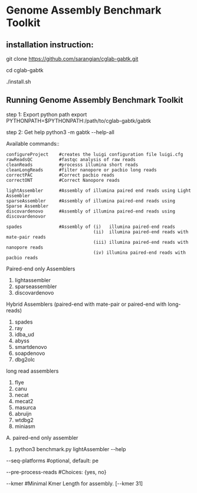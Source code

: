 Genome Assembly Benchmark Toolkit
=================================

installation instruction:
--------------------
git clone https://github.com/sarangian/cglab-gabtk.git

cd cglab-gabtk

./install.sh

Running Genome Assembly Benchmark Toolkit
------------------------------------------
step 1: Export python path
export PYTHONPATH=$PYTHONPATH:/path/to/cglab-gabtk/gabtk

step 2: Get help
python3 -m gabtk --help-all

Available commands::

    configureProject    #creates the luigi configuration file luigi.cfg
    rawReadsQC          #fastqc analysis of raw reads
    cleanReads	        #processs illumina short reads
    cleanLongReads      #filter nanopore or pacbio long reads
    correctPAC          #Correct pacbio reads
    correctONT          #Correct Nanopore reads
    
    lightAssembler      #Assembly of illumina paired end reads using Light Assembler
    sparseAssembler     #Assembly of illumina paired-end reads using Sparse Assembler
    discovardenovo      #Assembly of illumina paired-end reads using discovardenovor
    
    spades              #Assembly of (i)   illumina paired-end reads
                                     (ii)  illumina paired-end reads with mate-pair reads
                                     (iii) illumina paired-end reads with nanopore reads
                                     (iv) illumina paired-end reads with pacbio reads
     
    

Paired-end only Assemblers
1. lightassembler
2. sparseassembler
3. discovardenovo

Hybrid Assemblers (paired-end with mate-pair  or paired-end with long-reads)
1. spades
2. ray
3. idba_ud
4. abyss
5. smartdenovo
6. soapdenovo
7. dbg2olc

long read  assemblers
1. flye
2. canu
3. necat
4. mecat2
5. masurca
6. abruijn
7. wtdbg2
8. miniasm


A. paired-end only assembler

1. python3 benchmark.py lightAssembler --help 

  --seq-platforms             #optional, default: pe
  
  --pre-process-reads         #Choices: {yes, no}
  
  --kmer                      #Minimal Kmer Length for assembly. [--kmer 31]

